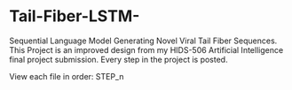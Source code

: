 # Tail-Fiber-LSTM-
Sequential Language Model Generating Novel Viral Tail Fiber Sequences.
This Project is an improved design from my HIDS-506 Artificial Intelligence final project submission. Every step in the project is posted.



View each file in order: STEP_n

